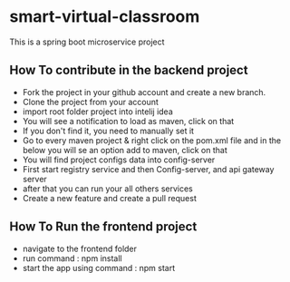 # smart-virtual-classroom
This is a spring boot microservice project 


## How To contribute in the backend project 

 * Fork the project in your github account and create a new branch.
 * Clone the project from your account
 * import root folder project into intelij idea
 * You will see a notification to load as maven, click on that
 * If you don't find it, you need to manually set it
 * Go to every maven project & right click on the pom.xml file and in the below you will se an option add to maven, click on that
 * You will find project configs data into config-server
 * First start registry service and then Config-server, and api gateway server
 * after that you can run your all others services
 * Create a new feature and create a pull request 

## How To Run the frontend project

 * navigate to the frontend folder
 * run command : npm install
 * start the app using command : npm start